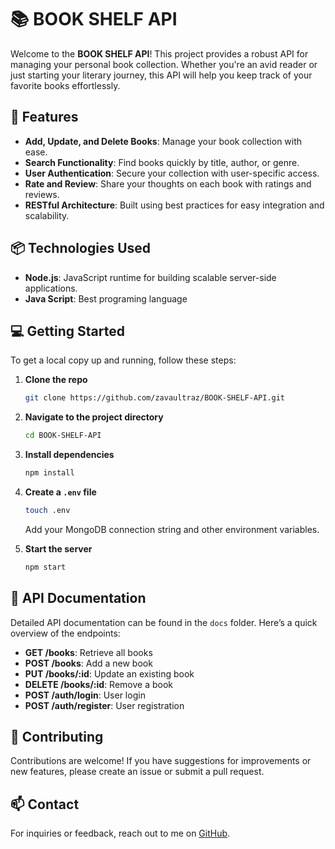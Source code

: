 # 📚 BOOK SHELF API

Welcome to the **BOOK SHELF API**! This project provides a robust API for managing your personal book collection. Whether you're an avid reader or just starting your literary journey, this API will help you keep track of your favorite books effortlessly.

## 🚀 Features

- **Add, Update, and Delete Books**: Manage your book collection with ease.
- **Search Functionality**: Find books quickly by title, author, or genre.
- **User Authentication**: Secure your collection with user-specific access.
- **Rate and Review**: Share your thoughts on each book with ratings and reviews.
- **RESTful Architecture**: Built using best practices for easy integration and scalability.

## 📦 Technologies Used

- **Node.js**: JavaScript runtime for building scalable server-side applications.
- **Java Script**: Best programing language


## 💻 Getting Started

To get a local copy up and running, follow these steps:

1. **Clone the repo**
   ```bash
   git clone https://github.com/zavaultraz/BOOK-SHELF-API.git
   ```
2. **Navigate to the project directory**
   ```bash
   cd BOOK-SHELF-API
   ```
3. **Install dependencies**
   ```bash
   npm install
   ```
4. **Create a `.env` file**
   ```bash
   touch .env
   ```
   Add your MongoDB connection string and other environment variables.

5. **Start the server**
   ```bash
   npm start
   ```

## 📜 API Documentation

Detailed API documentation can be found in the `docs` folder. Here’s a quick overview of the endpoints:

- **GET /books**: Retrieve all books
- **POST /books**: Add a new book
- **PUT /books/:id**: Update an existing book
- **DELETE /books/:id**: Remove a book
- **POST /auth/login**: User login
- **POST /auth/register**: User registration

## 🤝 Contributing

Contributions are welcome! If you have suggestions for improvements or new features, please create an issue or submit a pull request.

## 📫 Contact

For inquiries or feedback, reach out to me on [GitHub](https://github.com/zavaultraz).

